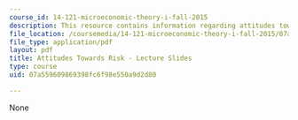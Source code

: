 ```yaml
---
course_id: 14-121-microeconomic-theory-i-fall-2015
description: This resource contains information regarding attitudes towards risk.
file_location: /coursemedia/14-121-microeconomic-theory-i-fall-2015/07a559609869398fc6f98e550a9d2d80_MIT14_121F15_6S.pdf
file_type: application/pdf
layout: pdf
title: Attitudes Towards Risk - Lecture Slides
type: course
uid: 07a559609869398fc6f98e550a9d2d80

---
```

None